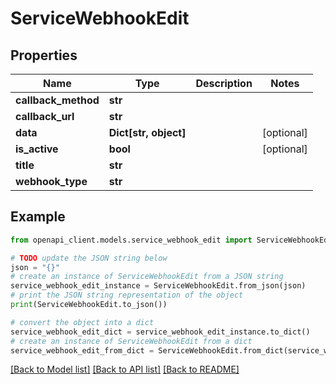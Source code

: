 # ServiceWebhookEdit


## Properties

Name | Type | Description | Notes
------------ | ------------- | ------------- | -------------
**callback_method** | **str** |  | 
**callback_url** | **str** |  | 
**data** | **Dict[str, object]** |  | [optional] 
**is_active** | **bool** |  | [optional] 
**title** | **str** |  | 
**webhook_type** | **str** |  | 

## Example

```python
from openapi_client.models.service_webhook_edit import ServiceWebhookEdit

# TODO update the JSON string below
json = "{}"
# create an instance of ServiceWebhookEdit from a JSON string
service_webhook_edit_instance = ServiceWebhookEdit.from_json(json)
# print the JSON string representation of the object
print(ServiceWebhookEdit.to_json())

# convert the object into a dict
service_webhook_edit_dict = service_webhook_edit_instance.to_dict()
# create an instance of ServiceWebhookEdit from a dict
service_webhook_edit_from_dict = ServiceWebhookEdit.from_dict(service_webhook_edit_dict)
```
[[Back to Model list]](../README.md#documentation-for-models) [[Back to API list]](../README.md#documentation-for-api-endpoints) [[Back to README]](../README.md)


